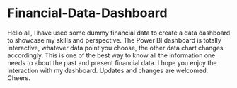# Financial-Data-Dashboard
Hello all, I have used some dummy financial data to create a data dashboard to showcase my skills and perspective.
The Power BI dashboard is totally interactive, whatever data point you choose, the other data chart changes accordingly.
This is one of the best way to know all the information one needs to about the past and present financial data.
I hope you enjoy the interaction with my dashboard. 
Updates and changes are welcomed.
Cheers.
